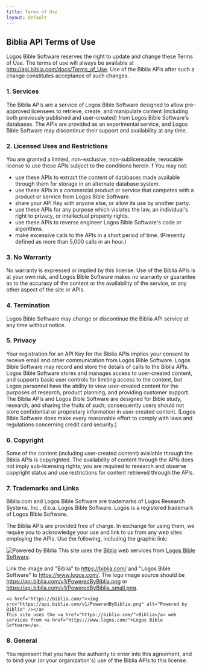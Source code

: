 ```yaml
---
title: Terms of Use
layout: default
---
```


## Biblia API Terms of Use

Logos Bible Software reserves the right to update and change these Terms of Use. The terms of use will always be available at http://api.biblia.com/docs/Terms_of_Use. Use of the Biblia APIs after such a change constitutes acceptance of such changes.

### 1. Services

The Biblia APIs are a service of Logos Bible Software designed to allow pre-approved licensees to retrieve, create, and manipulate content (including both previously published and user-created) from Logos Bible Software's databases. The APIs are provided as an experimental service, and Logos Bible Software may discontinue their support and availability at any time.

### 2. Licensed Uses and Restrictions

You are granted a limited, non-exclusive, non-sublicensable, revocable license to use these APIs subject to the conditions herein.
f
You may not:

 * use these APIs to extract the content of databases made available through them for storage in an alternate database system.
 * use these APIs in a commercial product or service that competes with a product or service from Logos Bible Software.
 * share your API Key with anyone else, or allow its use by another party.
 * use these APIs for any purpose which violates the law, an individual's right to privacy, or intellectual property rights.
 * use these APIs to reverse engineer Logos Bible Software's code or algorithms.
 * make excessive calls to the APIs in a short period of time. (Presently defined as more than 5,000 calls in an hour.)

### 3. No Warranty

No warranty is expressed or implied by this license. Use of the Biblia APIs is at your own risk, and Logos Bible Software makes no warranty or guarantee as to the accuracy of the content or the availability of the service, or any other aspect of the site or APIs.

### 4. Termination

Logos Bible Software may change or discontinue the Biblia API service at any time without notice.

### 5. Privacy

Your registration for an API Key for the Biblia APIs implies your consent to receive email and other communication from Logos Bible Software. Logos Bible Software may record and store the details of calls to the Biblia APIs. Logos Bible Software stores and manages access to user-created content, and supports basic user controls for limiting access to the content, but Logos personnel have the ability to view user-created content for the purposes of research, product planning, and providing customer support. The Biblia APIs and Logos Bible Software are designed for Bible study, research, and sharing the fruits of such; consequently users should not store confidential or proprietary information in user-created content. (Logos Bible Software does make every reasonable effort to comply with laws and regulations concerning credit card security.)

### 6. Copyright

Some of the content (including user-created content) available through the Biblia APIs is copyrighted. The availability of content through the APIs does not imply sub-licensing rights; you are required to research and observe copyright status and use restrictions for content retrieved through the APIs.

### 7. Trademarks and Links

Biblia.com and Logos Bible Software are trademarks of Logos Research Systems, Inc., d.b.a. Logos Bible Software. Logos is a registered trademark of Logos Bible Software.

The Biblia APIs are provided free of charge. In exchange for using them, we require you to acknowledge your use and link to us from any web sites employing the APIs. Use the following, including the graphic link:

![Powered by Biblia](https://api.biblia.com/v1/PoweredByBiblia.png)
This site uses the [Biblia](https://biblia.com/) web services from [Logos Bible Software](https://www.logos.com/).

Link the image and "Biblia" to https://biblia.com/ and "Logos Bible Software" to https://www.logos.com/. The logo image source should be https://api.biblia.com/v1/PoweredByBiblia.png or https://api.biblia.com/v1/PoweredByBiblia_small.png.


    <a href="https://biblia.com/"><img src="https://api.biblia.com/v1/PoweredByBiblia.png" alt="Powered by Biblia" /></a>
    This site uses the <a href="https://biblia.com/">Biblia</a> web services from <a href="https://www.logos.com/">Logos Bible Software</a>.

### 8. General

You represent that you have the authority to enter into this agreement, and to bind your (or your organization's) use of the Biblia APIs to this license.

